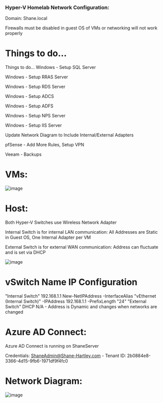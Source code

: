 ### Hyper-V Homelab Network Configuration:

Domain: Shane.local

Firewalls must be disabled in guest OS of VMs or networking will not work properly

# Things to do…
Things to do…
Windows - Setup SQL Server

Windows - Setup RRAS Server

Windows - Setup RDS Server

Windows - Setup ADCS

Windows - Setup ADFS

Windows - Setup NPS Server

Windows - Setup IIS Server

Update Network Diagram to Include Internal/External Adapters

pfSense - Add More Rules, Setup VPN

Veeam - Backups

# VMs:

![image](https://github.com/shanebagel/Homelab-Configuration/assets/99091402/c294daf4-1c0e-419d-a8bb-0634f264b052)

# Host:

Both Hyper-V Switches use Wireless Network Adapter

Internal Switch is for internal LAN communication: All Addresses are Static in Guest OS, One Internal Adapter per VM

External Switch is for external WAN communication: Address can fluctuate and is set via DHCP

![image](https://github.com/shanebagel/Homelab-Configuration/assets/99091402/276cfcec-1aad-4ace-bd84-2101923cf127)


# vSwitch Name	IP	Configuration
"Internal Switch"	192.168.1.1	New-NetIPAddress -InterfaceAlias "vEthernet (Internal Switch)" -IPAddress 192.168.1.1 -PrefixLength "24"
"External Switch"	DHCP	N/A - Address is Dynamic and changes when networks are changed

# Azure AD Connect:

Azure AD Connect is running on ShaneServer

Credentials: ShaneAdmin@Shane-Hartley.com - Tenant ID: 2b0884e8-3366-4d15-9fb6-1971df9f4fc0

# Network Diagram:
![image](https://github.com/shanebagel/Homelab-Configuration/assets/99091402/80ac2376-4e2e-4d71-a982-ad7b6be4202a)
